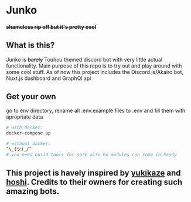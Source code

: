# Junko

#### ~~shameless rip off but it's pretty cool~~

## What is this?

Junko is ~~barely~~ Touhou themed discord bot with very little actual functionality. Main purpose of this repo is to try out and play around with some cool stuff. As of now this project includes the Discord.js/Akairo bot, Nuxt.js dashboard and GraphQl api

## Get your own

go to env directory, rename all .env.example files to .env and fill them with apropriate data

```bash
# with docker:
docker-compose up

# without docker:
¯\_(ツ)_/¯
# you need build tools for sure also Go modules can come in handy
```


## This project is havely inspired by [yukikaze](https://github.com/Naval-Base/yukikaze) and [hoshi](https://github.com/1Computer1/hoshi). Credits to their owners for creating such amazing bots.